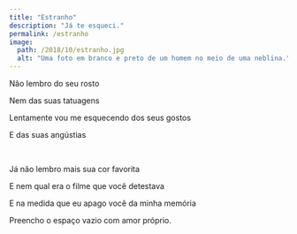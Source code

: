 ```yaml
---
title: "Estranho"
description: "Já te esqueci."
permalink: /estranho
image:
  path: /2018/10/estranho.jpg
  alt: "Uma foto em branco e preto de um homem no meio de uma neblina."
---
```


Não lembro do seu rosto

Nem das suas tatuagens

Lentamente vou me esquecendo dos seus gostos

E das suas angústias

<br>

Já não lembro mais sua cor favorita

E nem qual era o filme que você detestava

E na medida que eu apago você da minha memória

Preencho o espaço vazio com amor próprio.
